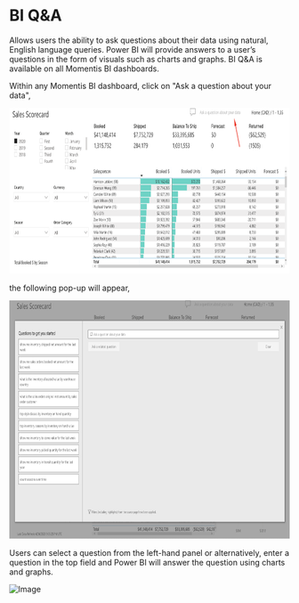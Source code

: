 <!-- markdownlint-disable MD033 -->

# BI Q&A

Allows users the ability to ask questions about their data using natural, English language queries. Power BI will provide answers to a user’s questions in the form of visuals such as charts and graphs. BI Q&A is available on all Momentis BI dashboards.

Within any Momentis BI dashboard, click on "Ask a question about your data",

<img src="../assets/img/qna-ask-a-question.png" width="800" height="298" />

the following pop-up will appear,

<img src="../assets/img/qna-pop-up.png" width="800" height="428" />

Users can select a question from the left-hand panel or alternatively, enter a question in the top field and Power BI will answer the question using charts and graphs.

![Image](../assets/img/qna-2-1588x882px.gif)
